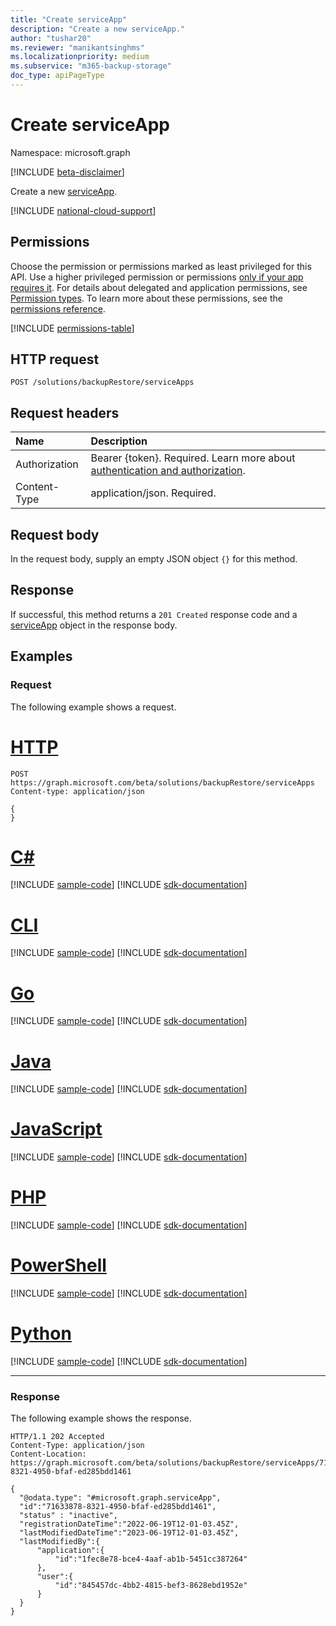 ```yaml
---
title: "Create serviceApp"
description: "Create a new serviceApp."
author: "tushar20"
ms.reviewer: "manikantsinghms"
ms.localizationpriority: medium
ms.subservice: "m365-backup-storage"
doc_type: apiPageType
---
```


# Create serviceApp

Namespace: microsoft.graph

[!INCLUDE [beta-disclaimer](../../includes/beta-disclaimer.md)]

Create a new [serviceApp](../resources/serviceapp.md).

[!INCLUDE [national-cloud-support](../../includes/global-only.md)]

## Permissions

Choose the permission or permissions marked as least privileged for this API. Use a higher privileged permission or permissions [only if your app requires it](/graph/permissions-overview#best-practices-for-using-microsoft-graph-permissions). For details about delegated and application permissions, see [Permission types](/graph/permissions-overview#permission-types). To learn more about these permissions, see the [permissions reference](/graph/permissions-reference).

<!-- { "blockType": "permissions", "name": "backuprestoreroot_post_serviceapps" } -->
[!INCLUDE [permissions-table](../includes/permissions/backuprestoreroot-post-serviceapps-permissions.md)]

## HTTP request

<!-- {
  "blockType": "ignored"
}
-->
``` http
POST /solutions/backupRestore/serviceApps
```

## Request headers

|Name|Description|
|:---|:---|
|Authorization|Bearer {token}. Required. Learn more about [authentication and authorization](/graph/auth/auth-concepts).|
|Content-Type|application/json. Required.|

## Request body

In the request body, supply an empty JSON object `{}` for this method.

## Response

If successful, this method returns a `201 Created` response code and a [serviceApp](../resources/serviceapp.md) object in the response body.

## Examples

### Request

The following example shows a request.

# [HTTP](#tab/http)
<!-- {
  "blockType": "request",
  "name": "create_serviceapp"
}
-->
``` http
POST https://graph.microsoft.com/beta/solutions/backupRestore/serviceApps
Content-type: application/json

{
}
```

# [C#](#tab/csharp)
[!INCLUDE [sample-code](../includes/snippets/csharp/create-serviceapp-csharp-snippets.md)]
[!INCLUDE [sdk-documentation](../includes/snippets/snippets-sdk-documentation-link.md)]

# [CLI](#tab/cli)
[!INCLUDE [sample-code](../includes/snippets/cli/create-serviceapp-cli-snippets.md)]
[!INCLUDE [sdk-documentation](../includes/snippets/snippets-sdk-documentation-link.md)]

# [Go](#tab/go)
[!INCLUDE [sample-code](../includes/snippets/go/create-serviceapp-go-snippets.md)]
[!INCLUDE [sdk-documentation](../includes/snippets/snippets-sdk-documentation-link.md)]

# [Java](#tab/java)
[!INCLUDE [sample-code](../includes/snippets/java/create-serviceapp-java-snippets.md)]
[!INCLUDE [sdk-documentation](../includes/snippets/snippets-sdk-documentation-link.md)]

# [JavaScript](#tab/javascript)
[!INCLUDE [sample-code](../includes/snippets/javascript/create-serviceapp-javascript-snippets.md)]
[!INCLUDE [sdk-documentation](../includes/snippets/snippets-sdk-documentation-link.md)]

# [PHP](#tab/php)
[!INCLUDE [sample-code](../includes/snippets/php/create-serviceapp-php-snippets.md)]
[!INCLUDE [sdk-documentation](../includes/snippets/snippets-sdk-documentation-link.md)]

# [PowerShell](#tab/powershell)
[!INCLUDE [sample-code](../includes/snippets/powershell/create-serviceapp-powershell-snippets.md)]
[!INCLUDE [sdk-documentation](../includes/snippets/snippets-sdk-documentation-link.md)]

# [Python](#tab/python)
[!INCLUDE [sample-code](../includes/snippets/python/create-serviceapp-python-snippets.md)]
[!INCLUDE [sdk-documentation](../includes/snippets/snippets-sdk-documentation-link.md)]

---

### Response

The following example shows the response.

<!-- {
  "blockType": "response",
  "truncated": true,
  "@odata.type": "microsoft.graph.serviceApp"
}
-->
``` http
HTTP/1.1 202 Accepted
Content-Type: application/json
Content-Location: https://graph.microsoft.com/beta/solutions/backupRestore/serviceApps/71633878-8321-4950-bfaf-ed285bdd1461

{
  "@odata.type": "#microsoft.graph.serviceApp",
  "id":"71633878-8321-4950-bfaf-ed285bdd1461",
  "status" : "inactive",
  "registrationDateTime":"2022-06-19T12-01-03.45Z",
  "lastModifiedDateTime":"2023-06-19T12-01-03.45Z",
  "lastModifiedBy":{
      "application":{
          "id":"1fec8e78-bce4-4aaf-ab1b-5451cc387264"
      },
      "user":{
          "id":"845457dc-4bb2-4815-bef3-8628ebd1952e"
      }
  }
}
```
